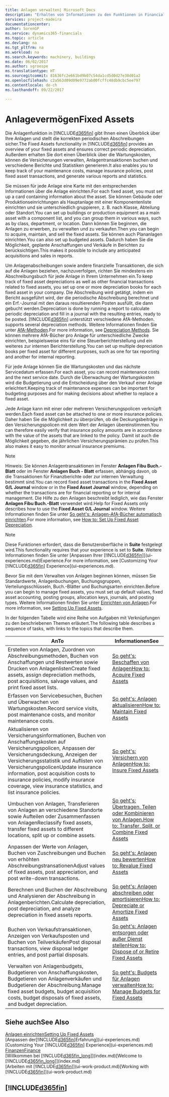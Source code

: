 ```yaml
---
title: Anlagen verwalten| Microsoft Docs
description: "Erhalten von Informationen zu den Funktionen in Financials und eine Übersicht erhalten, wie mit Anlagen gearbeitet wird."
services: project-madeira
documentationcenter: 
author: SorenGP
ms.service: dynamics365-financials
ms.topic: article
ms.devlang: na
ms.tgt_pltfrm: na
ms.workload: na
ms.search.keywords: machinery, buildings
ms.date: 06/02/2017
ms.author: sgroespe
ms.translationtype: HT
ms.sourcegitcommit: 81636fc2e661bd9b07c54da1cd5d0d27e30d01a2
ms.openlocfilehash: c2a563d09d09e9772ab00fcffc48db9cbc5ee797
ms.contentlocale: de-ch
ms.lasthandoff: 09/22/2017

---
```

# <a name="fixed-assets"></a><span data-ttu-id="9a6d0-103">Anlagevermögen</span><span class="sxs-lookup"><span data-stu-id="9a6d0-103">Fixed Assets</span></span>
<span data-ttu-id="9a6d0-104">Die Anlagenfunktion in [!INCLUDE[d365fin](includes/d365fin_md.md)] gibt Ihnen einen Überblick über Ihre Anlagen und stellt die korrekten periodischen Abschreibungen sicher.</span><span class="sxs-lookup"><span data-stu-id="9a6d0-104">The Fixed Assets functionality in [!INCLUDE[d365fin](includes/d365fin_md.md)] provides an overview of your fixed assets and ensures correct periodic depreciation.</span></span> <span data-ttu-id="9a6d0-105">Außerdem erhalten Sie dort einen Überblick über die Wartungskosten, können die Versicherungen verwalten, Anlagentransaktionen buchen und verschiedene Berichte und Statistiken generieren.</span><span class="sxs-lookup"><span data-stu-id="9a6d0-105">It also enables you to keep track of your maintenance costs, manage insurance policies, post fixed asset transactions, and generate various reports and statistics.</span></span>

<span data-ttu-id="9a6d0-106">Sie müssen für jede Anlage eine Karte mit den entsprechenden Informationen über die Anlage einrichten.</span><span class="sxs-lookup"><span data-stu-id="9a6d0-106">For each fixed asset, you must set up a card containing information about the asset.</span></span> <span data-ttu-id="9a6d0-107">Sie können Gebäude oder Produktionseinrichtungen als Hauptanlage mit einer Komponentenliste einrichten und sie unterschiedlich gruppieren, z. B. nach Klasse, Abteilung oder Standort.</span><span class="sxs-lookup"><span data-stu-id="9a6d0-107">You can set up buildings or production equipment as a main asset with a component list, and you can group them in various ways, such as by class, department, or location.</span></span> <span data-ttu-id="9a6d0-108">Dann können Sie beginnen, die Anlagen zu erwerben, zu verwalten und zu verkaufen.</span><span class="sxs-lookup"><span data-stu-id="9a6d0-108">Then you can begin to acquire, maintain, and sell the fixed assets.</span></span> <span data-ttu-id="9a6d0-109">Sie können auch Plananlagen einrichten.</span><span class="sxs-lookup"><span data-stu-id="9a6d0-109">You can also set up budgeted assets.</span></span> <span data-ttu-id="9a6d0-110">Dadurch haben Sie die Möglichkeit, geplante Anschaffungen und Verkäufe in Berichten zu berücksichtigen.</span><span class="sxs-lookup"><span data-stu-id="9a6d0-110">This makes it possible to include any anticipated acquisitions and sales in reports.</span></span>

<span data-ttu-id="9a6d0-111">Um Anlagenabscheibungen sowie andere finanzielle Transaktionen, die sich auf die Anlagen beziehen, nachzuverfolgen, richten Sie mindestens ein Abschreibungsbuch für jede Anlage in Ihrem Unternehmen ein.</span><span class="sxs-lookup"><span data-stu-id="9a6d0-111">To keep track of fixed asset depreciations as well as other financial transactions related to fixed assets, you set up one or more depreciation books for each fixed asset in your company.</span></span> <span data-ttu-id="9a6d0-112">Die Abschreibung wird getätigt, indem ein Bericht ausgeführt wird, der die periodische Abschreibung berechnet und ein Erf.-Journal mit den daraus resultierenden Posten ausfüllt, die dann gebucht werden.</span><span class="sxs-lookup"><span data-stu-id="9a6d0-112">Depreciation is done by running a report to calculate periodic depreciation and fill in a journal with the resulting entries, ready to be posted.</span></span> [!INCLUDE[d365fin](includes/d365fin_md.md)]<span data-ttu-id="9a6d0-113"> unterstützt verschiedene AfA-Methoden.</span><span class="sxs-lookup"><span data-stu-id="9a6d0-113"> supports several depreciation methods.</span></span> <span data-ttu-id="9a6d0-114">Weitere Informationen finden Sie unter [AfA-Methoden](fa-depreciation-methods.md).</span><span class="sxs-lookup"><span data-stu-id="9a6d0-114">For more information, see [Depreciation Methods](fa-depreciation-methods.md).</span></span> <span data-ttu-id="9a6d0-115">Sie können mehrere AfA-Bücher pro Anlage für unterschiedliche Zwecke einrichten, beispielsweise eins für eine Steuerberichterstellung und ein weiteres zur internen Berichterstellung.</span><span class="sxs-lookup"><span data-stu-id="9a6d0-115">You can set up multiple depreciation books per fixed asset for different purposes, such as one for tax reporting and another for internal reporting.</span></span>

<span data-ttu-id="9a6d0-116">Für jede Anlage können Sie die Wartungskosten und das nächste Servicedatum erfassen.</span><span class="sxs-lookup"><span data-stu-id="9a6d0-116">For each asset, you can record maintenance costs and the next service date.</span></span> <span data-ttu-id="9a6d0-117">Durch die Überwachung der Wartungskosten wird die Budgetierung und die Entscheidung über den Verkauf einer Anlage erleichtert.</span><span class="sxs-lookup"><span data-stu-id="9a6d0-117">Keeping track of maintenance expenses can be important for budgeting purposes and for making decisions about whether to replace a fixed asset.</span></span>

<span data-ttu-id="9a6d0-118">Jede Anlage kann mit einer oder mehreren Versicherungspolicen verknüpft werden.</span><span class="sxs-lookup"><span data-stu-id="9a6d0-118">Each fixed asset can be attached to one or more insurance policies.</span></span> <span data-ttu-id="9a6d0-119">Daher haben Sie die Möglichkeit zu überprüfen, ob die Deckungsbeiträge in den Versicherungspolicen mit dem Wert der Anlagen übereinstimmen.</span><span class="sxs-lookup"><span data-stu-id="9a6d0-119">You can therefore easily verify that insurance policy amounts are in accordance with the value of the assets that are linked to the policy.</span></span> <span data-ttu-id="9a6d0-120">Damit ist auch die Möglichkeit gegeben, die jährlichen Versicherungsprämien zu prüfen.</span><span class="sxs-lookup"><span data-stu-id="9a6d0-120">This also makes it easy to monitor annual insurance premiums.</span></span>

> [!NOTE]  
>   <span data-ttu-id="9a6d0-121">Hinweis: Sie können Anlagentransaktionen im Fenster **Anlagen Fibu Buch.-Blatt** oder im Fenster **Anlagen Buch - Blatt** erfassen, abhängig davon, ob die Transaktionen für Finanzberichte oder zur internen Verwaltung bestimmt sind.</span><span class="sxs-lookup"><span data-stu-id="9a6d0-121">You can record fixed asset transactions in the **Fixed Asset G/L Journal** window or in the **Fixed Asset Journal** window, depending on whether the transactions are for financial reporting or for internal management.</span></span> <span data-ttu-id="9a6d0-122">Die Hilfe zu den Anlagen beschreibt lediglich, wie das Fenster **Anlagen Fibu Buch.-Blatt** verwendet wird.</span><span class="sxs-lookup"><span data-stu-id="9a6d0-122">Help for Fixed Assets only describes how to use the **Fixed Asset G/L Journal** window.</span></span> <span data-ttu-id="9a6d0-123">Weitere Informationen finden Sie unter [So geht's: Anlagen-AfA-Bücher automatisch einrichten](fa-how-setup-depreciation.md).</span><span class="sxs-lookup"><span data-stu-id="9a6d0-123">For more information, see [How to: Set Up Fixed Asset Depreciation](fa-how-setup-depreciation.md).</span></span>

> [!NOTE]  
>   <span data-ttu-id="9a6d0-124">Diese Funktionen erfordert, dass die Benutzeroberfläche in **Suite** festgelegt wird.</span><span class="sxs-lookup"><span data-stu-id="9a6d0-124">This functionality requires that your experience is set to **Suite**.</span></span> <span data-ttu-id="9a6d0-125">Weitere Informationen finden Sie unter [Anpassen Ihrer [!INCLUDE[d365fin](includes/d365fin_md.md)]](ui-experiences.md)Experience.</span><span class="sxs-lookup"><span data-stu-id="9a6d0-125">For more information, see [Customizing Your [!INCLUDE[d365fin](includes/d365fin_md.md)] Experience](ui-experiences.md).</span></span>

<span data-ttu-id="9a6d0-126">Bevor Sie mit dem Verwalten von Anlagen beginnen können, müssen Sie Standardwerte, Anlagenbuchungen,  Buchungsgruppen, Verteilungsschlüsseln, Buch.-Blätter und Buchungsarten einrichten.</span><span class="sxs-lookup"><span data-stu-id="9a6d0-126">Before you can begin to manage fixed assets, you must set up default values, fixed asset accounting, posting groups, allocation keys, journals, and posting types.</span></span> <span data-ttu-id="9a6d0-127">Weitere Informationen finden Sie unter [Einrichten von Anlagen](fa-setup.md).</span><span class="sxs-lookup"><span data-stu-id="9a6d0-127">For more information, see [Setting Up Fixed Assets](fa-setup.md).</span></span>

<span data-ttu-id="9a6d0-128">In der folgenden Tabelle wird eine Reihe von Aufgaben mit Verknüpfungen zu den beschriebenen Themen erläutert.</span><span class="sxs-lookup"><span data-stu-id="9a6d0-128">The following table describes a sequence of tasks, with links to the topics that describe them.</span></span>

| <span data-ttu-id="9a6d0-129">An</span><span class="sxs-lookup"><span data-stu-id="9a6d0-129">To</span></span> | <span data-ttu-id="9a6d0-130">Informationen</span><span class="sxs-lookup"><span data-stu-id="9a6d0-130">See</span></span> |
| --- | --- |
| <span data-ttu-id="9a6d0-131">Erstellen von Anlagen, Zuordnen von Abschreibungsmethoden, Buchen von Anschaffungen und Restwerten sowie Drucken von Anlagenlisten</span><span class="sxs-lookup"><span data-stu-id="9a6d0-131">Create fixed assets, assign depreciation methods, post acquisitions, salvage values, and print fixed asset lists.</span></span> |[<span data-ttu-id="9a6d0-132">So geht's: Beschaffen von Anlagen</span><span class="sxs-lookup"><span data-stu-id="9a6d0-132">How to: Acquire Fixed Assets</span></span>](fa-how-acquire.md) |
| <span data-ttu-id="9a6d0-133">Erfassen von Servicebesuchen, Buchen und Überwachen von Wartungskosten.</span><span class="sxs-lookup"><span data-stu-id="9a6d0-133">Record service visits, post maintenance costs, and monitor maintenance costs.</span></span> |[<span data-ttu-id="9a6d0-134">So geht's: Anlagen aktualisieren</span><span class="sxs-lookup"><span data-stu-id="9a6d0-134">How to: Maintain Fixed Assets</span></span>](fa-how-maintain.md) |
| <span data-ttu-id="9a6d0-135">Aktualisieren von Versicherungsinformationen, Buchen von Anschaffungskosten auf Versicherungspolicen, Anpassen der Versicherungsdeckung, Anzeigen der Versicherungsstatistik und Auflisten von Versicherungspolicen</span><span class="sxs-lookup"><span data-stu-id="9a6d0-135">Update insurance information, post acquisition costs to insurance policies, modify insurance coverage, view insurance statistics, and list insurance policies.</span></span> |[<span data-ttu-id="9a6d0-136">So geht's: Versichern von Anlagen</span><span class="sxs-lookup"><span data-stu-id="9a6d0-136">How to: Insure Fixed Assets</span></span>](fa-how-insure.md) |
| <span data-ttu-id="9a6d0-137">Umbuchen von Anlagen, Transferieren von Anlagen an verschiedene Standorte sowie Aufteilen oder Zusammenfassen von Anlagen</span><span class="sxs-lookup"><span data-stu-id="9a6d0-137">Reclassify fixed assets, transfer fixed assets to different locations, split up or combine assets.</span></span> |[<span data-ttu-id="9a6d0-138">So geht's: Übertragen, Teilen oder Kombinieren von Anlagen.</span><span class="sxs-lookup"><span data-stu-id="9a6d0-138">How to: Transfer, Split, or Combine Fixed Assets</span></span>](fa-how-trans-split-combine.md) |
| <span data-ttu-id="9a6d0-139">Anpassen der Werte von Anlagen, Buchen von Zuschreibungen und Buchen von erhöhten Abschreibungstransationen</span><span class="sxs-lookup"><span data-stu-id="9a6d0-139">Adjust values of fixed assets, post appreciation, and post write-down transactions.</span></span> |[<span data-ttu-id="9a6d0-140">So geht's: Anlagen neu bewerten</span><span class="sxs-lookup"><span data-stu-id="9a6d0-140">How to: Revalue Fixed Assets</span></span>](fa-how-revalue.md) |
| <span data-ttu-id="9a6d0-141">Berechnen und Buchen der Abschreibung und Analysieren der Abschreibung in Anlagenberichten.</span><span class="sxs-lookup"><span data-stu-id="9a6d0-141">Calculate depreciation, post depreciation, and  analyze depreciation in fixed assets reports.</span></span> |[<span data-ttu-id="9a6d0-142">So geht's: Anlagen abschreiben oder amortisieren</span><span class="sxs-lookup"><span data-stu-id="9a6d0-142">How to: Depreciate or Amortize Fixed Assets</span></span>](fa-how-depreciate-amortize.md) |
| <span data-ttu-id="9a6d0-143">Buchen von Verkaufstransaktionen, Anzeigen von Verkaufsposten und Buchen von Teilverkäufen</span><span class="sxs-lookup"><span data-stu-id="9a6d0-143">Post disposal transactions, view disposal ledger entries, and post partial disposals.</span></span> |[<span data-ttu-id="9a6d0-144">So geht's: Anlagen entsorgen oder außer Dienst stellen</span><span class="sxs-lookup"><span data-stu-id="9a6d0-144">How to: Dispose of or Retire Fixed Assets</span></span>](fa-how-dispose-retire.md) |
| <span data-ttu-id="9a6d0-145">Verwalten von Anlagenbudgets, Budgetieren von Anschaffungskosten, Budgetieren von Anlagenverkäufen und Budgetieren der Abschreibung.</span><span class="sxs-lookup"><span data-stu-id="9a6d0-145">Manage fixed asset budgets, budget acquisition costs, budget disposals of fixed assets, and budget depreciation.</span></span> |[<span data-ttu-id="9a6d0-146">So geht's: Budgets für Anlagen verwalten</span><span class="sxs-lookup"><span data-stu-id="9a6d0-146">How to: Manage Budgets for Fixed Assets</span></span>](fa-how-manage-budgets.md) |

## <a name="see-also"></a><span data-ttu-id="9a6d0-147">Siehe auch</span><span class="sxs-lookup"><span data-stu-id="9a6d0-147">See Also</span></span>
[<span data-ttu-id="9a6d0-148">Anlagen einrichten</span><span class="sxs-lookup"><span data-stu-id="9a6d0-148">Setting Up Fixed Assets</span></span>](fa-setup.md)  
<span data-ttu-id="9a6d0-149">[Anpassen der[!INCLUDE[d365fin](includes/d365fin_md.md)]Erfahrung](ui-experiences.md)</span><span class="sxs-lookup"><span data-stu-id="9a6d0-149">[Customizing Your [!INCLUDE[d365fin](includes/d365fin_md.md)] Experience](ui-experiences.md)</span></span>  
[<span data-ttu-id="9a6d0-150">Finanzen</span><span class="sxs-lookup"><span data-stu-id="9a6d0-150">Finance</span></span>](finance.md)  
<span data-ttu-id="9a6d0-151">[Willkommen bei [!INCLUDE[d365fin_long](includes/d365fin_long_md.md)]](index.md)</span><span class="sxs-lookup"><span data-stu-id="9a6d0-151">[Welcome to [!INCLUDE[d365fin_long](includes/d365fin_long_md.md)]](index.md)</span></span>  
<span data-ttu-id="9a6d0-152">[Arbeiten mit [!INCLUDE[d365fin](includes/d365fin_md.md)]](ui-work-product.md)</span><span class="sxs-lookup"><span data-stu-id="9a6d0-152">[Working with [!INCLUDE[d365fin](includes/d365fin_md.md)]](ui-work-product.md)</span></span>

## [!INCLUDE[d365fin](includes/free_trial_md.md)]
